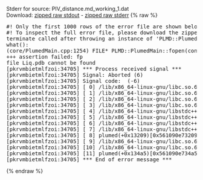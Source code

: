 Stderr for source:  PIV_distance.md_working_1.dat   
Download: [zipped raw stdout](PIV_distance.md_working_1.dat.plumed.stdout.txt.zip) - [zipped raw stderr](PIV_distance.md_working_1.dat.plumed.stderr.txt.zip) 
{% raw %}
<pre>
#! Only the first 1000 rows of the error file are shown below
#! To inspect the full error file, please download the zipped raw stderr file above
terminate called after throwing an instance of 'PLMD::Plumed::ExceptionError'
what():
(core/PlumedMain.cpp:1254) FILE* PLMD::PlumedMain::fopen(const char*, const char*)
+++ assertion failed: fp
file Liq.pdb cannot be found
[pkrvmbietmlfzoi:34705] *** Process received signal ***
[pkrvmbietmlfzoi:34705] Signal: Aborted (6)
[pkrvmbietmlfzoi:34705] Signal code:  (-6)
[pkrvmbietmlfzoi:34705] [ 0] /lib/x86_64-linux-gnu/libc.so.6(+0x45330)[0x7f00b1645330]
[pkrvmbietmlfzoi:34705] [ 1] /lib/x86_64-linux-gnu/libc.so.6(pthread_kill+0x11c)[0x7f00b169eb2c]
[pkrvmbietmlfzoi:34705] [ 2] /lib/x86_64-linux-gnu/libc.so.6(gsignal+0x1e)[0x7f00b164527e]
[pkrvmbietmlfzoi:34705] [ 3] /lib/x86_64-linux-gnu/libc.so.6(abort+0xdf)[0x7f00b16288ff]
[pkrvmbietmlfzoi:34705] [ 4] /lib/x86_64-linux-gnu/libstdc++.so.6(+0xa5ff5)[0x7f00b1aa5ff5]
[pkrvmbietmlfzoi:34705] [ 5] /lib/x86_64-linux-gnu/libstdc++.so.6(+0xbb0da)[0x7f00b1abb0da]
[pkrvmbietmlfzoi:34705] [ 6] /lib/x86_64-linux-gnu/libstdc++.so.6(_ZSt10unexpectedv+0x0)[0x7f00b1aa5a55]
[pkrvmbietmlfzoi:34705] [ 7] /lib/x86_64-linux-gnu/libstdc++.so.6(+0xa5a6f)[0x7f00b1aa5a6f]
[pkrvmbietmlfzoi:34705] [ 8] plumed(+0x13209)[0x561090e73209]
[pkrvmbietmlfzoi:34705] [ 9] /lib/x86_64-linux-gnu/libc.so.6(+0x2a1ca)[0x7f00b162a1ca]
[pkrvmbietmlfzoi:34705] [10] /lib/x86_64-linux-gnu/libc.so.6(__libc_start_main+0x8b)[0x7f00b162a28b]
[pkrvmbietmlfzoi:34705] [11] plumed(+0x134a5)[0x561090e734a5]
[pkrvmbietmlfzoi:34705] *** End of error message ***
</pre>
{% endraw %}
